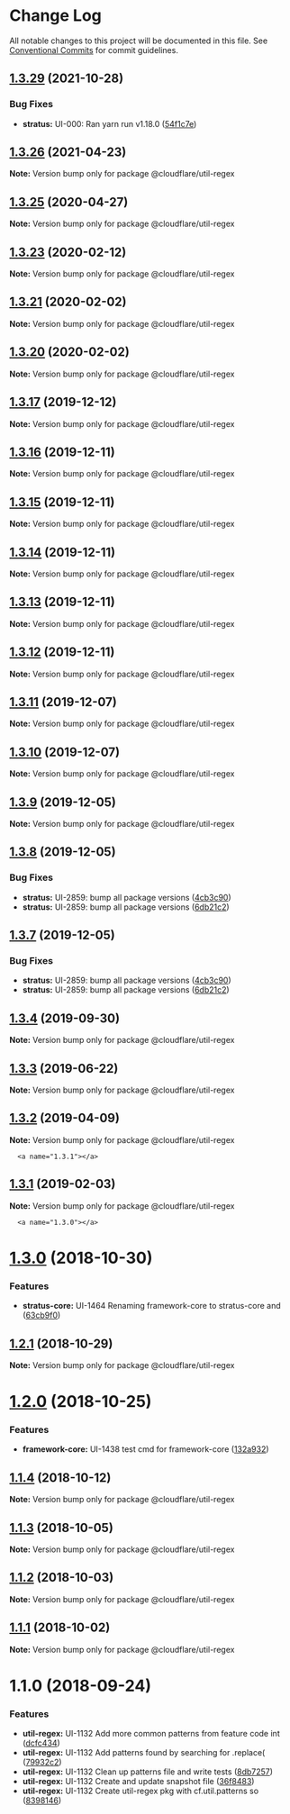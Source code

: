 # Change Log

All notable changes to this project will be documented in this file.
See [Conventional Commits](https://conventionalcommits.org) for commit guidelines.

## [1.3.29](http://stash.cfops.it:7999/fe/stratus/compare/@cloudflare/util-regex@1.3.26...@cloudflare/util-regex@1.3.29) (2021-10-28)


### Bug Fixes

* **stratus:** UI-000: Ran yarn run v1.18.0 ([54f1c7e](http://stash.cfops.it:7999/fe/stratus/commits/54f1c7e))





## [1.3.26](http://stash.cfops.it:7999/fe/stratus/compare/@cloudflare/util-regex@1.3.25...@cloudflare/util-regex@1.3.26) (2021-04-23)

**Note:** Version bump only for package @cloudflare/util-regex





## [1.3.25](http://stash.cfops.it:7999/fe/stratus/compare/@cloudflare/util-regex@1.3.23...@cloudflare/util-regex@1.3.25) (2020-04-27)

**Note:** Version bump only for package @cloudflare/util-regex





## [1.3.23](http://stash.cfops.it:7999/fe/stratus/compare/@cloudflare/util-regex@1.3.21...@cloudflare/util-regex@1.3.23) (2020-02-12)

**Note:** Version bump only for package @cloudflare/util-regex





## [1.3.21](http://stash.cfops.it:7999/fe/stratus/compare/@cloudflare/util-regex@1.3.17...@cloudflare/util-regex@1.3.21) (2020-02-02)

**Note:** Version bump only for package @cloudflare/util-regex





## [1.3.20](http://stash.cfops.it:7999/fe/stratus/compare/@cloudflare/util-regex@1.3.17...@cloudflare/util-regex@1.3.20) (2020-02-02)

**Note:** Version bump only for package @cloudflare/util-regex





## [1.3.17](http://stash.cfops.it:7999/fe/stratus/compare/@cloudflare/util-regex@1.3.16...@cloudflare/util-regex@1.3.17) (2019-12-12)

**Note:** Version bump only for package @cloudflare/util-regex





## [1.3.16](http://stash.cfops.it:7999/fe/stratus/compare/@cloudflare/util-regex@1.3.15...@cloudflare/util-regex@1.3.16) (2019-12-11)

**Note:** Version bump only for package @cloudflare/util-regex





## [1.3.15](http://stash.cfops.it:7999/fe/stratus/compare/@cloudflare/util-regex@1.3.14...@cloudflare/util-regex@1.3.15) (2019-12-11)

**Note:** Version bump only for package @cloudflare/util-regex





## [1.3.14](http://stash.cfops.it:7999/fe/stratus/compare/@cloudflare/util-regex@1.3.13...@cloudflare/util-regex@1.3.14) (2019-12-11)

**Note:** Version bump only for package @cloudflare/util-regex





## [1.3.13](http://stash.cfops.it:7999/fe/stratus/compare/@cloudflare/util-regex@1.3.12...@cloudflare/util-regex@1.3.13) (2019-12-11)

**Note:** Version bump only for package @cloudflare/util-regex





## [1.3.12](http://stash.cfops.it:7999/fe/stratus/compare/@cloudflare/util-regex@1.3.11...@cloudflare/util-regex@1.3.12) (2019-12-11)

**Note:** Version bump only for package @cloudflare/util-regex





## [1.3.11](http://stash.cfops.it:7999/fe/stratus/compare/@cloudflare/util-regex@1.3.9...@cloudflare/util-regex@1.3.11) (2019-12-07)

**Note:** Version bump only for package @cloudflare/util-regex





## [1.3.10](http://stash.cfops.it:7999/fe/stratus/compare/@cloudflare/util-regex@1.3.9...@cloudflare/util-regex@1.3.10) (2019-12-07)

**Note:** Version bump only for package @cloudflare/util-regex





## [1.3.9](http://stash.cfops.it:7999/fe/stratus/compare/@cloudflare/util-regex@1.3.8...@cloudflare/util-regex@1.3.9) (2019-12-05)

**Note:** Version bump only for package @cloudflare/util-regex





## [1.3.8](http://stash.cfops.it:7999/fe/stratus/compare/@cloudflare/util-regex@1.3.4...@cloudflare/util-regex@1.3.8) (2019-12-05)


### Bug Fixes

* **stratus:** UI-2859: bump all package versions ([4cb3c90](http://stash.cfops.it:7999/fe/stratus/commits/4cb3c90))
* **stratus:** UI-2859: bump all package versions ([6db21c2](http://stash.cfops.it:7999/fe/stratus/commits/6db21c2))





## [1.3.7](http://stash.cfops.it:7999/fe/stratus/compare/@cloudflare/util-regex@1.3.4...@cloudflare/util-regex@1.3.7) (2019-12-05)


### Bug Fixes

* **stratus:** UI-2859: bump all package versions ([4cb3c90](http://stash.cfops.it:7999/fe/stratus/commits/4cb3c90))
* **stratus:** UI-2859: bump all package versions ([6db21c2](http://stash.cfops.it:7999/fe/stratus/commits/6db21c2))





## [1.3.4](http://stash.cfops.it:7999/fe/stratus/compare/@cloudflare/util-regex@1.3.3...@cloudflare/util-regex@1.3.4) (2019-09-30)

**Note:** Version bump only for package @cloudflare/util-regex





## [1.3.3](http://stash.cfops.it:7999/fe/stratus/compare/@cloudflare/util-regex@1.3.2...@cloudflare/util-regex@1.3.3) (2019-06-22)

**Note:** Version bump only for package @cloudflare/util-regex





## [1.3.2](http://stash.cfops.it:7999/fe/stratus/compare/@cloudflare/util-regex@1.3.1...@cloudflare/util-regex@1.3.2) (2019-04-09)

**Note:** Version bump only for package @cloudflare/util-regex





      <a name="1.3.1"></a>
## [1.3.1](http://stash.cfops.it:7999/fe/stratus/compare/@cloudflare/util-regex@1.3.0...@cloudflare/util-regex@1.3.1) (2019-02-03)




**Note:** Version bump only for package @cloudflare/util-regex

      <a name="1.3.0"></a>
# [1.3.0](http://stash.cfops.it:7999/fe/stratus/compare/@cloudflare/util-regex@1.2.1...@cloudflare/util-regex@1.3.0) (2018-10-30)


### Features

* **stratus-core:** UI-1464 Renaming framework-core to stratus-core and ([63cb9f0](http://stash.cfops.it:7999/fe/stratus/commits/63cb9f0))




    <a name="1.2.1"></a>
## [1.2.1](http://stash.cfops.it:7999/fe/stratus/compare/@cloudflare/util-regex@1.2.0...@cloudflare/util-regex@1.2.1) (2018-10-29)




**Note:** Version bump only for package @cloudflare/util-regex

  <a name="1.2.0"></a>
# [1.2.0](http://stash.cfops.it:7999/fe/stratus/compare/@cloudflare/util-regex@1.1.4...@cloudflare/util-regex@1.2.0) (2018-10-25)


### Features

* **framework-core:** UI-1438 test cmd for framework-core ([132a932](http://stash.cfops.it:7999/fe/stratus/commits/132a932))




<a name="1.1.4"></a>
## [1.1.4](http://stash.cfops.it:7999/fe/stratus/compare/@cloudflare/util-regex@1.1.3...@cloudflare/util-regex@1.1.4) (2018-10-12)




**Note:** Version bump only for package @cloudflare/util-regex

<a name="1.1.3"></a>

## [1.1.3](http://stash.cfops.it:7999/fe/stratus/compare/@cloudflare/util-regex@1.1.2...@cloudflare/util-regex@1.1.3) (2018-10-05)

**Note:** Version bump only for package @cloudflare/util-regex

<a name="1.1.2"></a>

## [1.1.2](http://stash.cfops.it:7999/fe/stratus/compare/@cloudflare/util-regex@1.1.1...@cloudflare/util-regex@1.1.2) (2018-10-03)

**Note:** Version bump only for package @cloudflare/util-regex

<a name="1.1.1"></a>

## [1.1.1](http://stash.cfops.it:7999/fe/stratus/compare/@cloudflare/util-regex@1.1.0...@cloudflare/util-regex@1.1.1) (2018-10-02)

**Note:** Version bump only for package @cloudflare/util-regex

<a name="1.1.0"></a>

# 1.1.0 (2018-09-24)

### Features

* **util-regex:** UI-1132 Add more common patterns from feature code int
([dcfc434](http://stash.cfops.it:7999/fe/stratus/commits/dcfc434))
* **util-regex:** UI-1132 Add patterns found by searching for .replace(
([79932c2](http://stash.cfops.it:7999/fe/stratus/commits/79932c2))
* **util-regex:** UI-1132 Clean up patterns file and write tests
([8db7257](http://stash.cfops.it:7999/fe/stratus/commits/8db7257))
* **util-regex:** UI-1132 Create and update snapshot file
([36f8483](http://stash.cfops.it:7999/fe/stratus/commits/36f8483))
* **util-regex:** UI-1132 Create util-regex pkg with cf.util.patterns so
([8398146](http://stash.cfops.it:7999/fe/stratus/commits/8398146))
